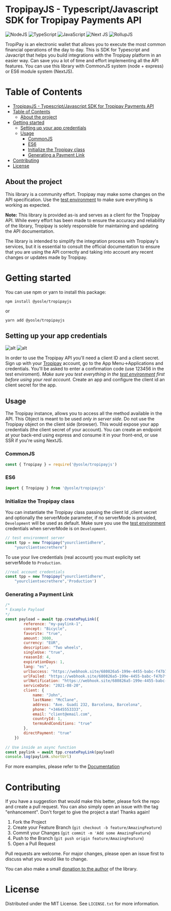 TropipayJS - Typescript/Javascript SDK for Tropipay Payments API
===========
![NodeJS](https://img.shields.io/badge/node.js-6DA55F?style=for-the-badge&logo=node.js&logoColor=white)
![TypeScript](https://img.shields.io/badge/typescript-%23007ACC.svg?style=for-the-badge&logo=typescript&logoColor=white) 
![JavaScript](https://img.shields.io/badge/javascript-%23323330.svg?style=for-the-badge&logo=javascript&logoColor=%23F7DF1E)
![Next JS](https://img.shields.io/badge/Next-black?style=for-the-badge&logo=next.js&logoColor=white)
![RollupJS](https://img.shields.io/badge/RollupJS-ef3335?style=for-the-badge&logo=rollup.js&logoColor=white)

TropiPay is an electronic wallet that allows you to execute the most common financial operations of the day to day. This is SDK for Typescript and Javacript that helps you build integrations with the Tropipay platform in an easier way. Can save you a lot of time and effort implementing all the API features. You can use this library with CommonJS system (node + express) or ES6 module system (NextJS).


# Table of Contents
- [TropipayJS - Typescript/Javascript SDK for Tropipay Payments API](#tropipayjs---typescriptjavascript-sdk-for-tropipay-payments-api)
- [Table of Contents](#table-of-contents)
  - [About the project](#about-the-project)
- [Getting started](#getting-started)
  - [Setting up your app credentials](#setting-up-your-app-credentials)
  - [Usage](#usage)
    - [CommonJS](#commonjs)
    - [ES6](#es6)
    - [Initialize the Tropipay class](#initialize-the-tropipay-class)
    - [Generating a Payment Link](#generating-a-payment-link)
- [Contributing](#contributing)
- [License](#license)

## About the project
This library is a community effort. Tropipay may make some changes on the API specification. Use the [test environment](https://tropipay-dev.herokuapp.com) to make sure everything is working as expected.

**Note:** This library is provided as-is and serves as a client for the Tropipay API. While every effort has been made to ensure the accuracy and reliability of the library, Tropipay is solely responsible for maintaining and updating the API documentation. 

The library is intended to simplify the integration process with Tropipay's services, but it is essential to consult the official documentation to ensure that you are using the API correctly and taking into account any recent changes or updates made by Tropipay.
# Getting started
You can use npm or yarn to install this package:

```npm install @yosle/tropipayjs``` 

or

```yarn add @yosle/tropipayjs```

## Setting up your app credentials

![alt](https://github.com/yosle/tropipayjs/blob/master/docs/images/app-credentials-menu.png?raw=true)
![alt](https://github.com/yosle/tropipayjs/blob/master/docs/images/confirmation-code-screen.png?raw=true)

In order to use the Tropipay API you'll need a client ID and a client secret. Sign up with your [Tropipay](www.tropipay.com) account, go to the App Menu->Applications and credentials. You'll be asked to enter a confirmation code (use 123456 in the test enviroment). _Make sure you test everything in the [test environment](https://tropipay-dev.herokuapp.com) first before using your real account._ Create an app and configure the client id an client secret for the app.

## Usage
The Tropipay instance, allows you to access all the method available in the API. This Object is meant to be used *only in server side*. Do not use the Tropipay object on the client side (browser). This would expose your app credentials (the client secret of your account). You can create an endpoint at your back-end using express and consume it in your front-end, or use SSR if you're using NextJS.

### CommonJS 
```javascript
const { Tropipay } = require('@yosle/tropipayjs')
```
### ES6 
```javascript
import { Tropipay } from '@yosle/tropipayjs'
```
### Initialize the Tropipay class
You can instantiate the Tropipay class passing the client Id ,client secret and optionally the serverMode parameter, if no serverMode is provided, `Development` will be used as default. Make sure you use the [test environment](https://tropipay-dev.herokuapp.com) credentials when serverMode is on `Development`.

```javascript
// test environment server
const tpp = new Tropipay("yourclientidhere",
    "yourclientsecrethere")
```

To use your live credentials (real account) you must explicity set serverMode to `Production`.

```javascript
//real account credentials
const tpp = new Tropipay("yourclientidhere",
    "yourclientsecrethere",'Production')
```
### Generating a Payment Link
```javascript
/*
* Example Payload
*/
const payload = await tpp.createPayLink({
        reference: "my-paylink-1",
        concept: "Bicycle",
        favorite: "true",
        amount: 3000,
        currency: "EUR",
        description: "Two wheels",
        singleUse: "true",
        reasonId: 4,
        expirationDays: 1,
        lang: "es",
        urlSuccess: "https://webhook.site/680826a5-199e-4455-babc-f47b7f26ee7e",
        urlFailed: "https://webhook.site/680826a5-199e-4455-babc-f47b7f26ee7e",
        urlNotification: "https://webhook.site/680826a5-199e-4455-babc-f47b7f26ee7e",
        serviceDate: "2021-08-20",
        client: {
            name: "John",
            lastName: "McClane",
            address: "Ave. Guadí 232, Barcelona, Barcelona",
            phone: "+34645553333",
            email: "client@email.com",
            countryId: 1,
            termsAndConditions: "true"
        },
        directPayment: "true"
    })
    
// Use inside an async function
const paylink = await tpp.createPayLink(payload)
console.log(paylink.shortUrl)
```

For more examples, please refer to the [Documentation](https://github.com/yosle/tropipayjs/blob/master/docs/)

# Contributing
If you have a suggestion that would make this better, please fork the repo and create a pull request. You can also simply open an issue with the tag "enhancement". Don't forget to give the project a star! Thanks again!

1. Fork the Project
2. Create your Feature Branch (`git checkout -b feature/AmazingFeature`)
3. Commit your Changes (`git commit -m 'Add some AmazingFeature`)
4. Push to the Branch (`git push origin feature/AmazingFeature`)
5. Open a Pull Request
   
Pull requests are welcome. For major changes, please open an issue first to discuss what you would like to change. 

You can also make a small [donation to the author](https://tppay.me/l94qaa3h) of the library.
# License
Distributed under the MIT License. See `LICENSE.txt` for more information.




